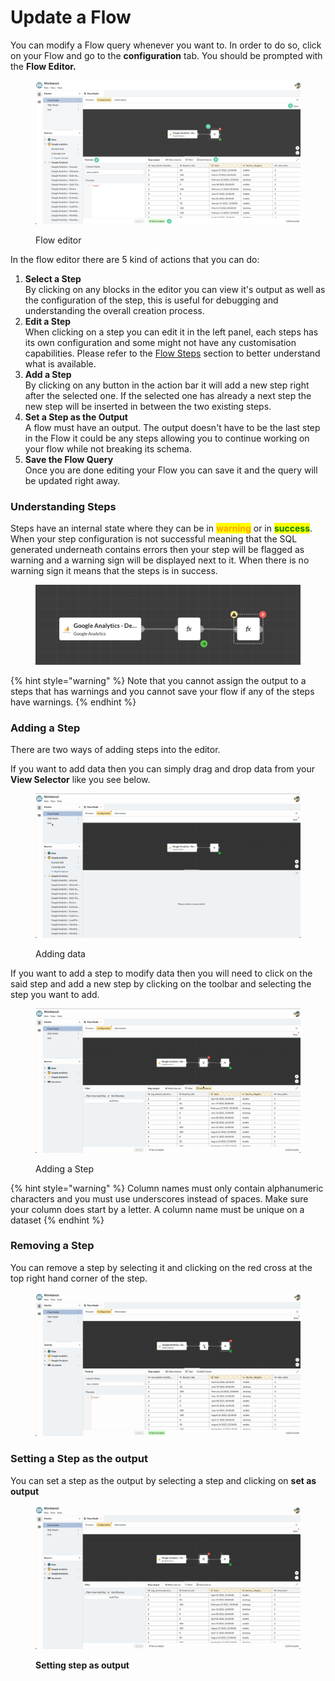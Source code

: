 # Update a Flow

You can modify a Flow query whenever you want to. In order to do so, click on your Flow and go to the **configuration** tab. You should be prompted with the **Flow Editor.**

<figure><img src="../../../../.gitbook/assets/image (14) (1) (1).png" alt=""><figcaption><p>Flow editor</p></figcaption></figure>

In the flow editor there are 5 kind of actions that you can do:

1. **Select a Step**\
   By clicking on any blocks in the editor you can view it's output as well as the configuration of the step, this is useful for debugging and understanding the overall creation process.
2. **Edit a Step**\
   When clicking on a step you can edit it in the left panel, each steps has its own configuration and some might not have any customisation capabilities. Please refer to the [Flow Steps](flow-steps/) section to better understand what is available.
3. **Add a Step**\
   By clicking on any button in the action bar it will add a new step right after the selected one. If the selected one has already a next step the new step will be inserted in between the two existing steps.
4. **Set a Step as the Output**\
   A flow must have an output. The output doesn't have to be the last step in the Flow it could be any steps allowing you to continue working on your flow while not breaking its schema.
5. **Save the Flow Query**\
   Once you are done editing your Flow you can save it and the query will be updated right away.

### Understanding Steps

Steps have an internal state where they can be in <mark style="color:orange;">**warning**</mark> or in <mark style="color:green;">**success**</mark>. When your step configuration is not successful meaning that the SQL generated underneath contains errors then your step will be flagged as warning and a warning sign will be displayed next to it. When there is no warning sign it means that the steps is in success.&#x20;

<figure><img src="../../../../.gitbook/assets/image (9) (2).png" alt=""><figcaption></figcaption></figure>

{% hint style="warning" %}
Note that you cannot assign the output to a steps that has warnings and you cannot save your flow if any of the steps have warnings.
{% endhint %}

### Adding a Step

There are two ways of adding steps into the editor.&#x20;

If you want to add data then you can simply drag and drop data from your **View Selector** like you see below.&#x20;

<figure><img src="../../../../.gitbook/assets/Screen Cast 2022-09-08 at 2.44.29 PM.gif" alt=""><figcaption><p>Adding data</p></figcaption></figure>

If you want to add a step to modify data then you will need to click on the said step and add a new step by clicking on the toolbar and selecting the step you want to add.

<figure><img src="../../../../.gitbook/assets/Screen Cast 2022-09-08 at 3.01.50 PM.gif" alt=""><figcaption><p>Adding a Step</p></figcaption></figure>

{% hint style="warning" %}
Column names must only contain alphanumeric characters and you must use underscores instead of spaces. Make sure your column does start by a letter. A column name must be unique on a dataset
{% endhint %}

### Removing a Step

You can remove a step by selecting it and clicking on the red cross at the top right hand corner of the step.



<figure><img src="../../../../.gitbook/assets/Screen Cast 2022-09-08 at 2.49.06 PM.gif" alt=""><figcaption></figcaption></figure>

### Setting a Step as the output

You can set a step as the output by selecting a step and clicking on **set as output**

<figure><img src="../../../../.gitbook/assets/Screen Cast 2022-09-08 at 2.52.52 PM.gif" alt=""><figcaption><p><strong>Setting step as output</strong></p></figcaption></figure>
